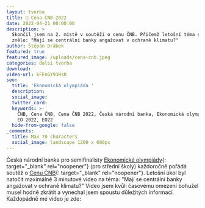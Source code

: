 ```yaml
---
layout: tvorba
title: 🥈 Cena ČNB 2022
date: 2022-04-21 00:00:00
description: >
  Skončil jsem na 2. místě v soutěži o cenu ČNB. Přičemž letošní téma soutěže
  znělo: "Mají se centrální banky angažovat v ochraně klimatu?"
author: Štěpán Drábek
featured: true
featured_image: /uploads/cena-cnb.jpeg
categories: dalsi tvorba
download:
video-url: kFEnGY93Hs8
seo:
  title: 'Ekonomická olympiáda '
  description:
  social_image:
  twitter_card:
  keywords: >-
    ČNB, Cena ČNB, Cena ČNB 2022, Česká národní banka, Ekonomická olympiáda, EO,
    EO 2022, EO22
  hide-from-google: false
_comments:
  title: Max 70 characters
  social_image: landscape 1200 x 600px
---
```

Česká národní banka pro semifinalisty [Ekonomické olympiády](https://ekonomickaolympiada.cz){: target="_blank" rel="noopener"} (pro střední školy) každoročně pořádá soutěž o [Cenu ČNB](https://www.cnb.cz/cs/o_cnb/cena_cnb_2022/soutez-cena-cnb-2022/index.html){: target="_blank" rel="noopener"}. Letošní úkol byl natočit maximálně 3 minutové video na téma: "Mají se centrální banky angažovat v ochraně klimatu?" Video jsem kvůli časovému omezení bohužel musel hodně zkrátit a vynechal jsem spoustu důležitých informací. Každopádně mé video je zde:
